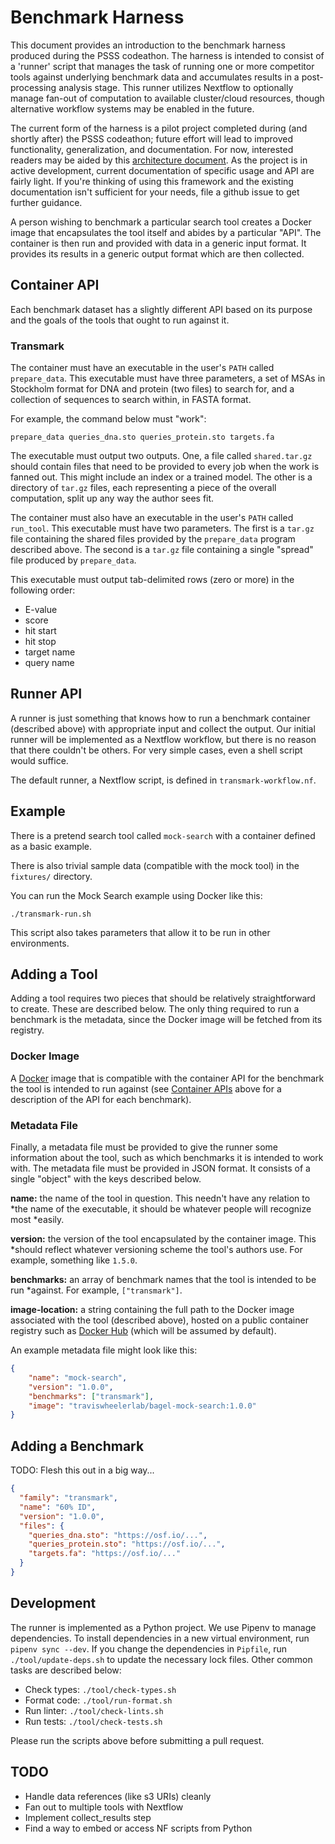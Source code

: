 # Benchmark Harness

This document provides an introduction to the benchmark harness produced during
the PSSS codeathon. The harness is intended to consist of a 'runner' script that
manages the task of running one or more competitor tools against underlying
benchmark data and accumulates results in a post-processing analysis stage. This
runner utilizes Nextflow to optionally manage fan-out of computation to
available cluster/cloud resources, though alternative workflow systems may be
enabled in the future. 

The current form of the harness is a pilot project completed during (and shortly
after) the PSSS codeathon; future effort will lead to improved functionality,
generalization, and documentation. For now, interested readers may be aided by
this [architecture document](harness_architecture_draft.pdf).  As the project is
in active development, current documentation of specific usage and API are
fairly light. If you're thinking of using this framework and the existing
documentation isn't sufficient for your needs, file a github issue to get
further guidance. 

A person wishing to benchmark a particular search tool creates a Docker image
that encapsulates the tool itself and abides by a particular "API". The
container is then run and provided with data in a generic input format. It
provides its results in a generic output format which are then collected.

## Container API

Each benchmark dataset has a slightly different API based on its purpose and the
goals of the tools that ought to run against it.

### Transmark

The container must have an executable in the user's `PATH` called
`prepare_data`. This executable must have three parameters, a set of MSAs in
Stockholm format for DNA and protein (two files) to search for, and a collection
of sequences to search within, in FASTA format.

For example, the command below must "work":

```
prepare_data queries_dna.sto queries_protein.sto targets.fa
```

The executable must output two outputs. One, a file called `shared.tar.gz`
should contain files that need to be provided to every job when the work is
fanned out. This might include an index or a trained model. The other is a
directory of `tar.gz` files, each representing a piece of the overall
computation, split up any way the author sees fit.

The container must also have an executable in the user's `PATH` called
`run_tool`. This executable must have two parameters. The first is a `tar.gz`
file containing the shared files provided by the `prepare_data` program
described above. The second is a `tar.gz` file containing a single "spread" file
produced by `prepare_data`.

This executable must output tab-delimited rows (zero or more) in the following
order:

  * E-value
  * score
  * hit start
  * hit stop
  * target name
  * query name

## Runner API

A runner is just something that knows how to run a benchmark container
(described above) with appropriate input and collect the output. Our initial
runner will be implemented as a Nextflow workflow, but there is no reason that
there couldn't be others. For very simple cases, even a shell script would
suffice.

The default runner, a Nextflow script, is defined in `transmark-workflow.nf`.

## Example

There is a pretend search tool called `mock-search` with a container defined as
a basic example.

There is also trivial sample data (compatible with the mock tool) in the
`fixtures/` directory.

You can run the Mock Search example using Docker like this:

```
./transmark-run.sh
```

This script also takes parameters that allow it to be run in other environments.

## Adding a Tool

Adding a tool requires two pieces that should be relatively straightforward to
create. These are described below. The only thing required to run a benchmark is
the metadata, since the Docker image will be fetched from its registry.

### Docker Image

A [Docker](http://docker.com) image that is compatible with the container API
for the benchmark the tool is intended to run against (see
[Container APIs](#Container-APIs) above for a description of the API for
each benchmark).

### Metadata File

Finally, a metadata file must be provided to give the runner some information
about the tool, such as which benchmarks it is intended to work with. The
metadata file must be provided in JSON format. It consists of a single "object"
with the keys described below.

**name:** the name of the tool in question. This needn't have any relation to
*the name of the executable, it should be whatever people will recognize most
*easily.

**version:** the version of the tool encapsulated by the container image. This
*should reflect whatever versioning scheme the tool's authors use. For example,
something like `1.5.0`.

**benchmarks:** an array of benchmark names that the tool is intended to be run
*against. For example, `["transmark"]`.

**image-location:** a string containing the full path to the Docker image
associated with the tool (described above), hosted on a public container
registry such as [Docker Hub](http://dockerhub.com) (which will be assumed by
default).

An example metadata file might look like this:

```json
{
    "name": "mock-search",
    "version": "1.0.0",
    "benchmarks": ["transmark"],
    "image": "traviswheelerlab/bagel-mock-search:1.0.0"
}
```

## Adding a Benchmark

TODO: Flesh this out in a big way...

```json
{
  "family": "transmark",
  "name": "60% ID",
  "version": "1.0.0",
  "files": {
    "queries_dna.sto": "https://osf.io/...",
    "queries_protein.sto": "https://osf.io/...",
    "targets.fa": "https://osf.io/..."
  }
}
```

## Development

The runner is implemented as a Python project. We use Pipenv to manage
dependencies. To install dependencies in a new virtual environment, run `pipenv
sync --dev`. If you change the dependencies in `Pipfile`, run
`./tool/update-deps.sh` to update the necessary lock files. Other common tasks
are described below:

  * Check types: `./tool/check-types.sh`
  * Format code: `./tool/run-format.sh`
  * Run linter: `./tool/check-lints.sh`
  * Run tests: `./tool/check-tests.sh`

Please run the scripts above before submitting a pull request.

## TODO

  * Handle data references (like s3 URIs) cleanly
  * Fan out to multiple tools with Nextflow
  * Implement collect_results step
  * Find a way to embed or access NF scripts from Python
